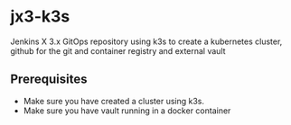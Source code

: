 # jx3-k3s

Jenkins X 3.x GitOps repository using k3s to create a kubernetes cluster, github for the git and container registry and external vault

## Prerequisites
* Make sure you have created a cluster using k3s.
* Make sure you have vault running in a docker container
